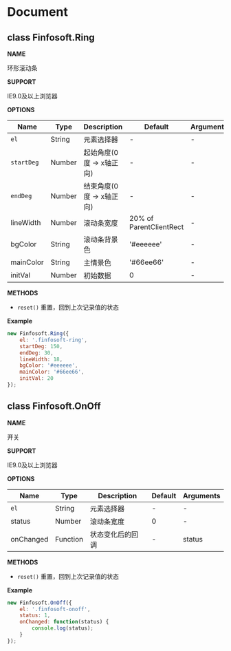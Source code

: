 # Document

## class Finfosoft.Ring

**NAME**

环形滚动条

**SUPPORT**

IE9.0及以上浏览器

**OPTIONS**

Name | Type | Description | Default | Arguments
---- | ---- | ----------- | ------- | ---------
`el` | String  | 元素选择器 | - | -
`startDeg` | Number | 起始角度(0度 -> x轴正向)  | - | -
`endDeg` | Number | 结束角度(0度 -> x轴正向)  | - | -
lineWidth | Number | 滚动条宽度  | 20% of ParentClientRect | -
bgColor | String | 滚动条背景色  | '#eeeeee' | -
mainColor | String | 主情景色  | '#66ee66' | -
initVal | Number | 初始数据  | 0 | -

**METHODS**

* `reset()` 重置，回到上次记录值的状态

**Example**

``` js
new Finfosoft.Ring({
    el: '.finfosoft-ring',
    startDeg: 150,
    endDeg: 30,
    lineWidth: 18,
    bgColor: '#eeeeee',
    mainColor: '#66ee66',
    initVal: 20
});
```

## class Finfosoft.OnOff

**NAME**

开关

**SUPPORT**

IE9.0及以上浏览器

**OPTIONS**

Name | Type | Description | Default | Arguments
---- | ---- | ----------- | ------- | ---------
`el` | String  | 元素选择器 | - | -
status | Number | 滚动条宽度  | 0 | -
onChanged | Function | 状态变化后的回调 | - | status

**METHODS**

* `reset()` 重置，回到上次记录值的状态

**Example**

``` js
new Finfosoft.OnOff({
    el: '.finfosoft-onoff',
    status: 1,
    onChanged: function(status) {
        console.log(status);
    }
});
```
